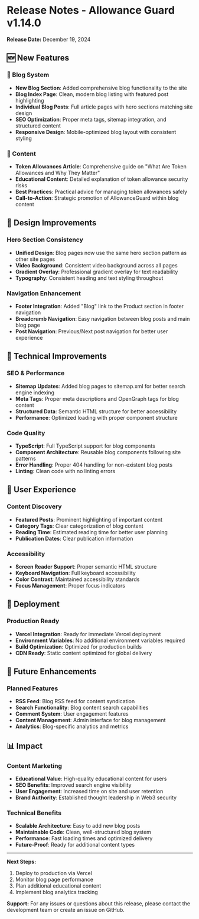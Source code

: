 # Release Notes - Allowance Guard v1.14.0

**Release Date:** December 19, 2024

## 🆕 New Features

### 📝 Blog System
- **New Blog Section**: Added comprehensive blog functionality to the site
- **Blog Index Page**: Clean, modern blog listing with featured post highlighting
- **Individual Blog Posts**: Full article pages with hero sections matching site design
- **SEO Optimization**: Proper meta tags, sitemap integration, and structured content
- **Responsive Design**: Mobile-optimized blog layout with consistent styling

### 📖 Content
- **Token Allowances Article**: Comprehensive guide on "What Are Token Allowances and Why They Matter"
- **Educational Content**: Detailed explanation of token allowance security risks
- **Best Practices**: Practical advice for managing token allowances safely
- **Call-to-Action**: Strategic promotion of AllowanceGuard within blog content

## 🎨 Design Improvements

### Hero Section Consistency
- **Unified Design**: Blog pages now use the same hero section pattern as other site pages
- **Video Background**: Consistent video background across all pages
- **Gradient Overlay**: Professional gradient overlay for text readability
- **Typography**: Consistent heading and text styling throughout

### Navigation Enhancement
- **Footer Integration**: Added "Blog" link to the Product section in footer navigation
- **Breadcrumb Navigation**: Easy navigation between blog posts and main blog page
- **Post Navigation**: Previous/Next post navigation for better user experience

## 🔧 Technical Improvements

### SEO & Performance
- **Sitemap Updates**: Added blog pages to sitemap.xml for better search engine indexing
- **Meta Tags**: Proper meta descriptions and OpenGraph tags for blog content
- **Structured Data**: Semantic HTML structure for better accessibility
- **Performance**: Optimized loading with proper component structure

### Code Quality
- **TypeScript**: Full TypeScript support for blog components
- **Component Architecture**: Reusable blog components following site patterns
- **Error Handling**: Proper 404 handling for non-existent blog posts
- **Linting**: Clean code with no linting errors

## 📱 User Experience

### Content Discovery
- **Featured Posts**: Prominent highlighting of important content
- **Category Tags**: Clear categorization of blog content
- **Reading Time**: Estimated reading time for better user planning
- **Publication Dates**: Clear publication information

### Accessibility
- **Screen Reader Support**: Proper semantic HTML structure
- **Keyboard Navigation**: Full keyboard accessibility
- **Color Contrast**: Maintained accessibility standards
- **Focus Management**: Proper focus indicators

## 🚀 Deployment

### Production Ready
- **Vercel Integration**: Ready for immediate Vercel deployment
- **Environment Variables**: No additional environment variables required
- **Build Optimization**: Optimized for production builds
- **CDN Ready**: Static content optimized for global delivery

## 🔮 Future Enhancements

### Planned Features
- **RSS Feed**: Blog RSS feed for content syndication
- **Search Functionality**: Blog content search capabilities
- **Comment System**: User engagement features
- **Content Management**: Admin interface for blog management
- **Analytics**: Blog-specific analytics and metrics

## 📊 Impact

### Content Marketing
- **Educational Value**: High-quality educational content for users
- **SEO Benefits**: Improved search engine visibility
- **User Engagement**: Increased time on site and user retention
- **Brand Authority**: Established thought leadership in Web3 security

### Technical Benefits
- **Scalable Architecture**: Easy to add new blog posts
- **Maintainable Code**: Clean, well-structured blog system
- **Performance**: Fast loading times and optimized delivery
- **Future-Proof**: Ready for additional content types

---

**Next Steps:**
1. Deploy to production via Vercel
2. Monitor blog page performance
3. Plan additional educational content
4. Implement blog analytics tracking

**Support:**
For any issues or questions about this release, please contact the development team or create an issue on GitHub.
